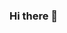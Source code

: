 ### Hi there 👋

<!--
**praveen555/praveen555** is a ✨ _special_ ✨ repository because its `README.md` (this file) appears on your GitHub profile.

Here are some ideas to get you started:

- 🔭 I’m currently working on AWS
- 🌱 I’m currently learning Python, AWS and System Design and Data Analytics
- 👯 I’m looking to collaborate on System Design, Backend Development 
- 🤔 I’m looking for help with AWS and System Design
- 💬 Ask me about Electronics, Microcontrollers, SoC, IOT and Industry 4.0
- 📫 How to reach me: mvsprvn@gmail.com
- 😄 Pronouns: He/Him
- ⚡ Fun fact: Often dream about drifting in space, but here I am coding away my time. 
-->
